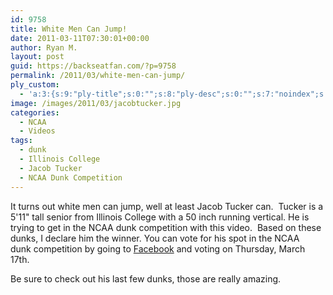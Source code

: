 ```yaml
---
id: 9758
title: White Men Can Jump!
date: 2011-03-11T07:30:01+00:00
author: Ryan M.
layout: post
guid: https://backseatfan.com/?p=9758
permalink: /2011/03/white-men-can-jump/
ply_custom:
  - 'a:3:{s:9:"ply-title";s:0:"";s:8:"ply-desc";s:0:"";s:7:"noindex";s:0:"";}'
image: /images/2011/03/jacobtucker.jpg
categories:
  - NCAA
  - Videos
tags:
  - dunk
  - Illinois College
  - Jacob Tucker
  - NCAA Dunk Competition
---
```


<div class="entry">
  <p>
    It turns out white men can jump, well at least Jacob Tucker can.  Tucker is a 5'11" tall senior from Illinois College with a 50 inch running vertical. He is trying to get in the NCAA dunk competition with this video.  Based on these dunks, I declare him the winner. You can vote for his spot in the NCAA dunk competition by going to <a href="http://Facebook.com/collegeslam">Facebook</a> and voting on Thursday, March 17th.
  </p>

  <p>
    Be sure to check out his last few dunks, those are really amazing.
  </p>

  <p>
  </p>
</div>
